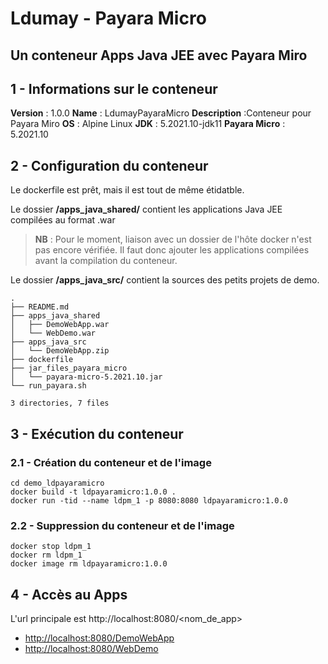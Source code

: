 # Ldumay - Payara Micro
## Un conteneur Apps Java JEE avec Payara Miro

## 1 - Informations sur le conteneur

**Version** : 1.0.0
**Name** : LdumayPayaraMicro
**Description** :Conteneur pour Payara Miro
**OS** : Alpine Linux
**JDK** : 5.2021.10-jdk11
**Payara Micro** : 5.2021.10

## 2 - Configuration du conteneur

Le dockerfile est prêt, mais il est tout de même étidatble.

Le dossier **/apps_java_shared/** contient les applications Java JEE compilées au format .war

> **NB** : Pour le moment, liaison avec un dossier de l'hôte docker n'est pas encore vérifiée. Il faut donc ajouter les applications compilées avant la compilation du conteneur.

Le dossier **/apps_java_src/** contient la sources des petits projets de demo.

```
.
├── README.md
├── apps_java_shared
│   ├── DemoWebApp.war
│   └── WebDemo.war
├── apps_java_src
│   └── DemoWebApp.zip
├── dockerfile
├── jar_files_payara_micro
│   └── payara-micro-5.2021.10.jar
└── run_payara.sh

3 directories, 7 files
```

## 3 - Exécution du conteneur

### 2.1 - Création du conteneur et de l'image

```
cd demo_ldpayaramicro
docker build -t ldpayaramicro:1.0.0 .
docker run -tid --name ldpm_1 -p 8080:8080 ldpayaramicro:1.0.0
```

### 2.2 - Suppression du conteneur et de l'image

```
docker stop ldpm_1
docker rm ldpm_1
docker image rm ldpayaramicro:1.0.0
```

## 4 - Accès au Apps

L'url principale est http://localhost:8080/<nom_de_app>

- [http://localhost:8080/DemoWebApp](http://localhost:8080/DemoWebApp)
- [http://localhost:8080/WebDemo](http://localhost:8080/WebDemo)